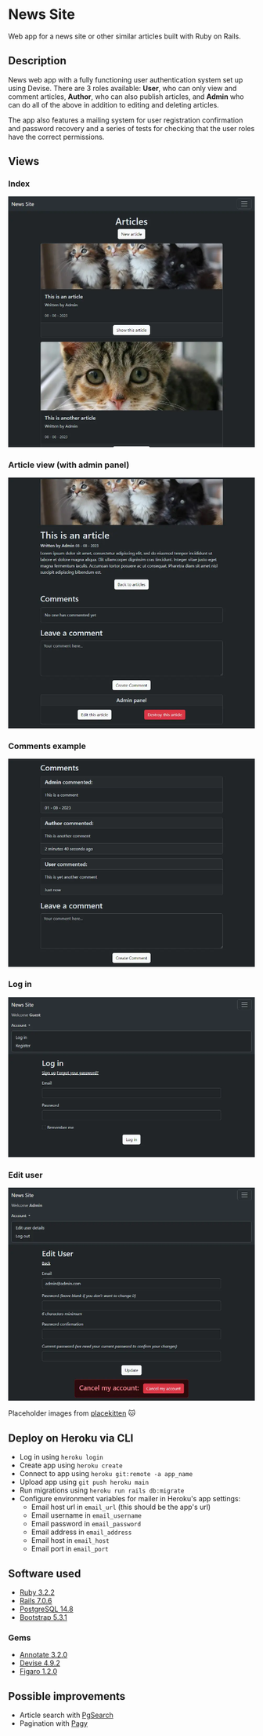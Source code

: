 # News Site

Web app for a news site or other similar articles built with Ruby on Rails.

## Description

News web app with a fully functioning user authentication system set up using Devise. There are 3 roles available: **User**, who can only view and comment articles, **Author**, who can also publish articles, and **Admin** who can do all of the above in addition to editing and deleting articles.

The app also features a mailing system for user registration confirmation and password recovery and a series of tests for checking that the user roles have the correct permissions.

## Views

### Index
![Index](readme/index.webp)

### Article view (with admin panel)
![Article](readme/show-admin.webp)

### Comments example
![Comments](readme/comments.webp)

### Log in
![Log in](readme/login.webp)

### Edit user
![Edit user](readme/edit-user.webp)

Placeholder images from [placekitten](https://placekitten.com/) 🐱

## Deploy on Heroku via CLI

* Log in using ```heroku login```
* Create app using ```heroku create```
* Connect to app using ```heroku git:remote -a app_name```
* Upload app using ```git push heroku main```
* Run migrations using ```heroku run rails db:migrate```
* Configure environment variables for mailer in Heroku's app settings:
    * Email host url in ```email_url``` (this should be the app's url)
    * Email username in ```email_username```
    * Email password in ```email_password```
    * Email address in ```email_address```
    * Email host in ```email_host```
    * Email port in ```email_port```

## Software used

* [Ruby 3.2.2](https://www.ruby-lang.org/en/)  
* [Rails 7.0.6](https://rubyonrails.org/)  
* [PostgreSQL 14.8](https://www.postgresql.org)  
* [Bootstrap 5.3.1](https://getbootstrap.com/)  

### Gems

* [Annotate 3.2.0](https://github.com/ctran/annotate_models)  
* [Devise 4.9.2](https://github.com/heartcombo/devise)  
* [Figaro 1.2.0](https://github.com/laserlemon/figaro)

## Possible improvements

* Article search with [PgSearch](https://github.com/Casecommons/pg_search)  
* Pagination with [Pagy](https://github.com/ddnexus/pagy)
